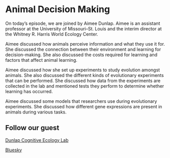 # Animal Decision Making

On today’s episode, we are joined by Aimee Dunlap. Aimee is an assistant professor at the University of Missouri–St. Louis and the interim director at the Whitney R. Harris World Ecology Center.

Aimee discussed how animals perceive information and what they use it for. She discussed the connection between their environment and learning for decision-making. She also discussed the costs required for learning and factors that affect animal learning.

Aimee discussed how she set up experiments to study evolution amongst animals. She also discussed the different kinds of evolutionary experiments that can be performed. She discussed how data from the experiments are collected in the lab and mentioned tests they perform to determine whether learning has occurred.  

Aimee discussed some models that researchers use during evolutionary experiments. She discussed how different gene expressions are present in animals during various tasks.


## Follow our guest

[Dunlap Cognitive Ecology Lab](https://cognitiononthewing.com/)

[Bluesky](https://bsky.app/profile/msaimeesue.bsky.social)